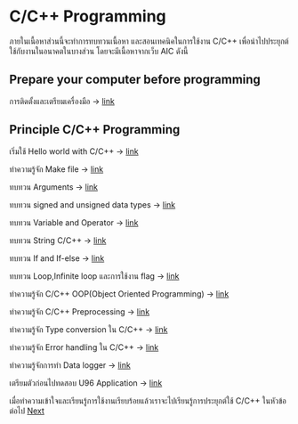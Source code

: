 
# C/C++ Programming

ภายในเนื้อหาส่วนนี้จะทำการทบทวนเนื้อหา และสอนเทคนิคในการใช้งาน C/C++ เพื่อนำไปประยุกต์ใช้กับงานในอนาคตในบางส่วน โดยจะมีเนื้อหาจากเว็บ AIC ดังนี้

## Prepare your computer before programming 

การติดตั้งและเตรียมเครื่องมือ → [link](https://docs.aic-eec.com/c-c++-for-embedded-programming/development-environment-preparation)

## Principle C/C++ Programming 

เริ่มใช้ Hello world with C/C++ → [link](https://docs.aic-eec.com/c-c++-for-embedded-programming/principle-c-c++-programming/get-started-with-c++)

ทำความรู้จัก Make file → [link](https://docs.aic-eec.com/c-c++-for-embedded-programming/principle-c-c++-programming/makefile)

ทบทวน Arguments → [link](https://docs.aic-eec.com/c-c++-for-embedded-programming/principle-c-c++-programming/1.-arguments)

ทบทวน signed and unsigned data types → [link](https://docs.aic-eec.com/c-c++-for-embedded-programming/principle-c-c++-programming/signed-and-unsigned-data-types)

ทบทวน Variable and Operator → [link](https://docs.aic-eec.com/c-c++-for-embedded-programming/principle-c-c++-programming/variable)

ทบทวน String C/C++ → [link](https://docs.aic-eec.com/c-c++-for-embedded-programming/string-in-c++)

ทบทวน If and If-else → [link](https://docs.aic-eec.com/c-c++-for-embedded-programming/principle-c-c++-programming/if-and-if-else)

ทบทวน Loop,Infinite loop และการใช้งาน flag → [link](https://docs.aic-eec.com/c-c++-for-embedded-programming/principle-c-c++-programming/infinite-loop-and-flag)

ทำความรู้จัก C/C++ OOP(Object Oriented Programming) → [link](https://docs.aic-eec.com/c-c++-for-embedded-programming/object-oriented-programming-oop-in-c++)

ทำความรู้จัก C/C++ Preprocessing → [link](https://docs.aic-eec.com/c-c++-for-embedded-programming/c-c++-preprocessing)

ทำความรู้จัก Type conversion ใน C/C++ → [link](https://docs.aic-eec.com/c-c++-for-embedded-programming/type-conversions-for-c-c++)

ทำความรู้จัก Error handling ใน C/C++ → [link](https://docs.aic-eec.com/c-c++-for-embedded-programming/error-handling)

ทำความรู้จักการทำ Data logger → [link](https://docs.aic-eec.com/c-c++-for-embedded-programming/data-logger)

เตรียมตัวก่อนไปทดสอบ U96 Application → [link](https://docs.aic-eec.com/c-c++-for-embedded-programming/application-c-c++-on-ultra96/multi-task-and-multi-thread)

เมื่อทำความเข้าใจและเรียนรู้การใช้งานเรียบร้อยแล้วเราจะไปเรียนรู้การประยุกต์ใช้ C/C++ ในหัวข้อต่อไป [Next](https://github.com/Advance-Innovation-Centre-AIC/EE_Curriculum/tree/main/term2_65_EE59_C_C%2B%2B_4_EMB/U96_application)


